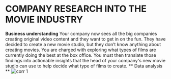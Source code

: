 # COMPANY RESEARCH INTO THE MOVIE INDUSTRY
**Business understanding**
Your company now sees all the big companies creating original video content and they want to get in on the fun. They have decided to create a new movie studio, but they don’t know anything about creating movies. You are charged with exploring what types of films are currently doing the best at the box office. You must then translate those findings into actionable insights that the head of your company's new movie studio can use to help decide what type of films to create.
** Data analysis **
![corr 1](https://github.com/user-attachments/assets/fdbf55d9-b2c9-4e82-a780-e2d615083b8c)

